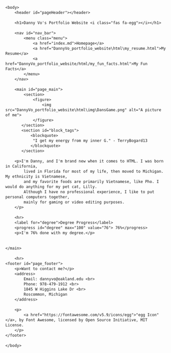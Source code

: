 <!DOCTYPE html>
<html lang="en">
    <head>
        <meta charset="UTF-8">
    <meta http-equiv="X-UA-Compatible" content="IE=edge">
    <meta name="viewport" content="width=device-width, initial-scale=1.0">
    <script src="https://kit.fontawesome.com/23ea86dd4a.js" crossorigin="anonymous"></script>
        <title>Danny Vo's Portfolio</title>
    </head>
    
    <body>
        <header id="pageHeader"></header>

        <h1>Danny Vo's Portfolio Website <i class="fas fa-egg"></i></h1>

        <nav id="nav_bar">
            <menu class="menu">
                <a href="index.md">Homepage</a>
                <a href="DannyVo_portfolio_website\html\my_resume.html">My Resume</a>
                <a href="DannyVo_portfolio_website/html/my_fun_facts.html">My Fun Facts</a>
            </menu>
        </nav>

        <main id="page_main">        
            <section>
                <figure>
                    <img src="DannyVo_portfolio_website\html\img\DansGame.png" alt="A picture of me">
                </figure>
           </section>
           <section id="block_tags">
               <blockquote>
                "I get my energy from my inner G." - TerryBogard13                   
               </blockquote>
           </section>

        <p>I'm Danny, and I'm brand new when it comes to HTML. I was born in California,
            lived in Florida for most of my life, then moved to Michigan. My ethnicity is Vietnamese,
            and my favorite foods are primarily Vietnamese, like Pho. I would do anything for my pet cat, Lilly.
            Although I have no professional experience, I like to put personal computers together,
            mainly for gaming or video editing purposes.
        </p>

        <hr>
        <label for="degree">Degree Progress</label>
        <progress id="degree" max="100" value="76"> 76%</progress>
        <p>I'm 76% done with my degree.</p>


    </main>

        <hr>
    <footer id="page_footer">
        <p>Want to contact me?</p>
        <address>
            Email: dannyvo@oakland.edu <br>
            Phone: 978-479-1912 <br>
            1845 W Higgins Lake Dr <br>
            Roscommon, Michigan
        </address>

        <p>
            <a href="https://fontawesome.com/v5.9/icons/egg">"egg Icon"</a>, by Font Awesome, licensed by Open Source Initiative, MIT License.
        </p>
    </footer>

    </body>
</html>
